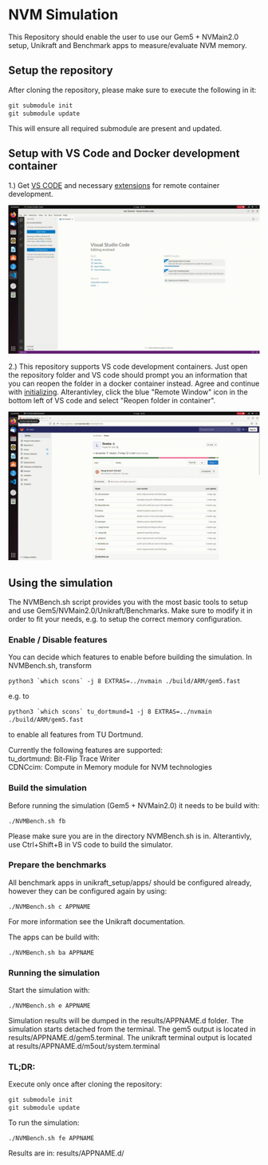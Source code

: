 # NVM Simulation
This Repository should enable the user to use our Gem5 + NVMain2.0 setup, Unikraft and Benchmark apps to measure/evaluate NVM memory.

## Setup the repository
After cloning the repository, please make sure to execute the following in it:
```
git submodule init
git submodule update
```
This will ensure all required submodule are present and updated.

## Setup with VS Code and Docker development container
1.) Get [VS CODE](https://code.visualstudio.com/) and necessary [extensions](https://code.visualstudio.com/docs/remote/remote-overview) for remote container development.

![alt text](img/extension.gif)

2.) This repository supports VS code development containers. Just open the repository folder and VS code should prompt you an information that you can reopen the folder in a docker container instead. Agree and continue with [initializing](#using-the-benchmarks). Alterantivley, click the blue "Remote Window" icon in the bottom left of VS code and select "Reopen folder in container".

![alt text](img/open.gif)

## Using the simulation
The NVMBench.sh script provides you with the most basic tools to setup and use Gem5/NVMain2.0/Unikraft/Benchmarks. Make sure to modify it in order to fit your needs, e.g. to setup the correct memory configuration.

### Enable / Disable features
You can decide which features to enable before building the simulation. In NVMBench.sh, transform
```
python3 `which scons` -j 8 EXTRAS=../nvmain ./build/ARM/gem5.fast
```
e.g. to
```
python3 `which scons` tu_dortmund=1 -j 8 EXTRAS=../nvmain ./build/ARM/gem5.fast
```
to enable all features from TU Dortmund.

Currently the following features are supported:  
tu_dortmund: Bit-Flip Trace Writer  
CDNCcim: Compute in Memory module for NVM technologies

### Build the simulation
Before running the simulation (Gem5 + NVMain2.0) it needs to be build with:
```
./NVMBench.sh fb
```
Please make sure you are in the directory NVMBench.sh is in. Alterantivly, use Ctrl+Shift+B in VS code to build the simulator.

### Prepare the benchmarks
All benchmark apps in unikraft_setup/apps/ should be configured already, however they can be configured again by using:
```
./NVMBench.sh c APPNAME
```
For more information see the Unikraft documentation.

The apps can be build with:
```
./NVMBench.sh ba APPNAME
```

### Running the simulation
Start the simulation with:
```
./NVMBench.sh e APPNAME
```
Simulation results will be dumped in the results/APPNAME.d folder.
The simulation starts detached from the terminal. The gem5 output is located in results/APPNAME.d/gem5.terminal. The unikraft terminal output is located at results/APPNAME.d/m5out/system.terminal

### TL;DR:
Execute only once after cloning the repository:
```
git submodule init
git submodule update
```

To run the simulation:
```
./NVMBench.sh fe APPNAME
```

Results are in: results/APPNAME.d/

